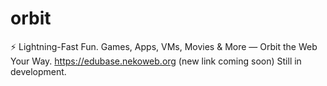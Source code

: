 # orbit
⚡ Lightning-Fast Fun. Games, Apps, VMs, Movies &amp; More — Orbit the Web Your Way. https://edubase.nekoweb.org (new link coming soon) Still in development.
